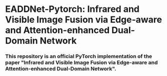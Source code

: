 # EADDNet-Pytorch: Infrared and Visible Image Fusion via Edge-aware and Attention-enhanced Dual-Domain Network



### This repository is an official PyTorch implementation of the paper "Infrared and Visible Image Fusion via Edge-aware and Attention-enhanced Dual-Domain Network".
